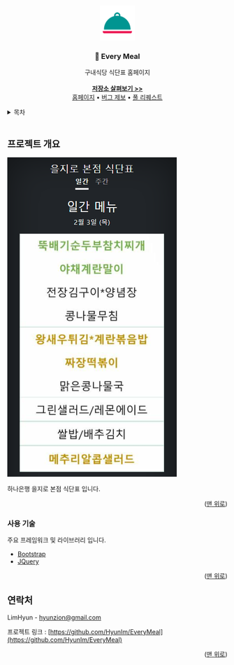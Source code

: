 <div id="top"></div>



<br>
<div align="center">
  <a href="https://github.com/HyunIm/EveryMeal">
    <img src="image/logo.png" alt="Logo" width="80" height="80">
  </a>

  <h3 align="center">🍴 Every Meal</h3>

  <p align="center">
    구내식당 식단표 홈페이지
    <br>
    <br>
    <a href="https://github.com/HyunIm/EveryMeal"><strong>저장소 살펴보기 >></strong></a>
    <br>
    <a href="http://hanati.dothome.co.kr/">홈페이지</a>
    •
    <a href="https://github.com/HyunIm/EveryMeal/issues">버그 제보</a>
    •
    <a href="https://github.com/HyunIm/EveryMeal/pulls">풀 리퀘스트</a>
  </p>
</div>



<details>
  <summary> 목차 </summary>
  <ol>
    <li>
      <a href="#프로젝트-개요">프로젝트 개요</a>
      <ul>
        <li><a href="#사용-기술">사용 기술</a></li>
      </ul>
    </li>
    <li><a href="#연락처">연락처</a></li>
</details>
<br>



## 프로젝트 개요

[![EveryMeal Screen Shot][product-screenshot]](http://hanati.dothome.co.kr/)

하나은행 을지로 본점 식단표 입니다.

<p align="right">(<a href="#top">맨 위로</a>)</p>



### 사용 기술

주요 프레임워크 및 라이브러리 입니다.
  - [Bootstrap](https://getbootstrap.com)
  - [JQuery](https://jquery.com)

<p align="right">(<a href="#top">맨 위로</a>)</p>



## 연락처

LimHyun - hyunzion@gmail.com

프로젝트 링크 : [https://github.com/HyunIm/EveryMeal](https://github.com/HyunIm/EveryMeal)

<p align="right">(<a href="#top">맨 위로</a>)</p>



[product-screenshot]: image/product_screenshot.png
